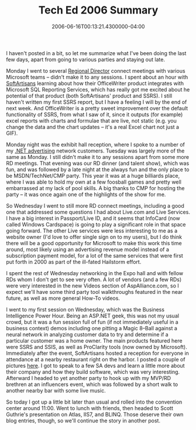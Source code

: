 ﻿---
title: Tech Ed 2006 Summary
date: "2006-06-16T00:13:21.4300000-04:00"
description: I haven't posted in a bit, so let me summarize what I've been doing
featuredImage: img/18721-featured.png
---

I haven't posted in a bit, so let me summarize what I've been doing the last few days, apart from going to various parties and staying out late.

Monday I went to several [Regional Director](http://microsoft.com/rd) connect meetings with various Microsoft teams – didn't make it to any sessions. I spent about an hour with [SoftArtisans](http://softartisans.com/) learning about how their OfficeWriter product integrates with Microsoft SQL Reporting Services, which has really got me excited about he potential of that product (both SoftArtisans' product and SSRS). I still haven't written my first SSRS report, but I have a feeling I will by the end of next week. And OfficeWriter is a pretty sweet improvement over the default functionality of SSRS, from what I saw of it, since it outputs (for example) excel reports with charts and formulae that are live, not static (e.g. you change the data and the chart updates – it's a real Excel chart not just a GIF).

Monday night was the exhibit hall reception, where I spoke to a number of my [.NET advertising](http://lakequincy.com/) network customers. Tuesday was largely more of the same as Monday. I still didn't make it to any sessions apart from some more RD meetings. That evening was our RD dinner (and talent show), which was fun, and was followed by a late night at the always fun and the only place to be MSDN/TechNet/CMP party. This year it was at a huge billiards place, where I was able to hold my own at a few foosball games and pretty well embarrassed at my lack of pool skills. A big thanks to CMP for hosting the party – it was once again one of the highlights of the show for me.

So Wednesday I went to still more RD connect meetings, including a good one that addressed some questions I had about Live.com and Live Services. I have a big interest in Passport/Live ID, and it seems that InfoCard (now called Windows Cardspace) is going to play a significant role in that space going forward. The other Live services were less interesting to me as a website owner (I'd love to offer single sign on to my users), but I do think there will be a good opportunity for Microsoft to make this work this time around, most likely using an advertising revenue model instead of a subscription payment model, for a lot of the same services that were first put forth in 2000 as part of the ill-fated Hailstorm effort.

I spent the rest of Wednesday networking in the Expo hall and with fellow RDs whom I don't get to see very often. A lot of vendors (and a few RDs) were very interested in the new Videos section of AspAlliance.com, so I expect we'll have some third party tool walkthroughs featured in the near future, as well as more general How-To videos.

I went to my first session on Wednesday, which was the Business Intelligence Power Hour. Being an ASP.NET geek, this was not my usual crowd, but it was a fun session full of fun (if not immediately useful in a business context) demos including one pitting a Magic 8–Ball against a neural network in analyzing customer data to try and determine if a particular customer was a home owner. The main products featured here were SSRS and SSIS, as well as ProClarity tools (now owned by Microsoft). Immediately after the event, SoftArtisans hosted a reception for everyone in attendance at a nearby restaurant right on the harbor. I posted a couple of pictures [here](http://www.flickr.com/photos/41202726@N00/sets/72157594167168559). I got to speak to a few SA devs and learn a little more about their company and how they build software, which was very interesting. Afterward I headed to yet another party to hook up with my MVP/RD brethren at an influencers event, which was followed by a short walk to another nearby bar with some live music.

So today I got up a little bit later than usual and rolled into the convention center around 11:00. Went to lunch with friends, then headed to Scott Guthrie's presentation on Atlas, IIS7, and BLINQ. Those deserve their own blog entries, though, so we'll continue the story in another post.

